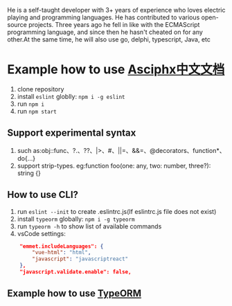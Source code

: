 He is a self-taught developer with 3+ years of experience who loves electric playing and programming languages. He has contributed to various open-source projects. Three years ago he fell in like with the ECMAScript programming language, and since then he hasn't cheated on for any other.At the same time, he will also use go, delphi, typescript, Java, etc

# Example how to use [Asciphx中文文档](https://github.com/asciphx/asciphx/blob/master/README-zh_CN.md)
1. clone repository 
2. install `eslint` globlly: `npm i -g eslint`
3. run `npm i`
4. run `npm start`

## Support experimental syntax
1. such as:obj::func、?.、??、|>、#、||=、&&=、@decorators、function*、do{...}
2. support strip-types. eg:function foo(one: any, two: number, three?): string {}

## How to use CLI?
1. run `eslint --init` to create .eslintrc.js(If eslintrc.js file does not exist)
2. install `typeorm` globally: `npm i -g typeorm`
3. run `typeorm -h` to show list of available commands
4. vsCode settings:
```json
    "emmet.includeLanguages": {
        "vue-html": "html",
        "javascript": "javascriptreact"
    },
    "javascript.validate.enable": false,
```

## Example how to use [TypeORM](https://github.com/typeorm/typeorm)